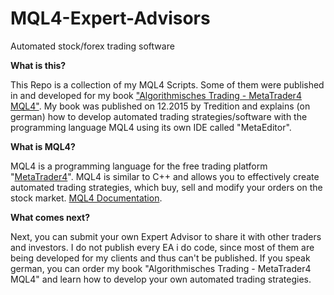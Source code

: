 # MQL4-Expert-Advisors
Automated stock/forex trading software

<b>What is this?</b>

This Repo is a collection of my MQL4 Scripts. Some of them were published in and developed for my book <a href="https://goo.gl/sE0aPm">"Algorithmisches Trading - MetaTrader4 MQL4"</a>. My book was published on 12.2015 by Tredition and explains (on german) how to develop automated trading strategies/software with the programming language MQL4 using its own IDE called "MetaEditor". 


<b>What is MQL4?</b>

MQL4 is a programming language for the free trading platform "<a href="https://www.metatrader4.com/en/download">MetaTrader4</a>". MQL4 is similar to C++ and allows you to effectively create automated trading strategies, which buy, sell and modify your orders on the stock market. <a href="https://docs.mql4.com/">MQL4 Documentation</a>.


<b>What comes next?</b>

Next, you can submit your own Expert Advisor to share it with other traders and investors. I do not publish every EA i do code, since most of them are being developed for my clients and thus can't be published. If you speak german, you can order my book "Algorithmisches Trading - MetaTrader4 MQL4" and learn how to develop your own automated trading strategies.
